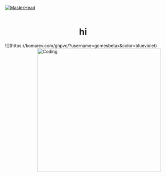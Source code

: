 [![MasterHead](https://iili.io/JNQJ7Ub.png)](https://github.com/GomesBetaX)

<div style="display: flex; justify-content: center;">
  <h1>hi</h1>
</div>
![](https://komarev.com/ghpvc/?username=gomesbetax&color=blueviolet)




<img align="right" alt="Coding" width="400" src="https://iili.io/JNQAXJR.gif">

<!--
**GomesBetaX/GomesBetaX** is a ✨ _special_ ✨ repository because its `README.md` (this file) appears on your GitHub profile.

Here are some ideas to get you started:

- 🔭 I’m currently working on ...
- 🌱 I’m currently learning ...
- 👯 I’m looking to collaborate on ...
- 🤔 I’m looking for help with ...
- 💬 Ask me about ...
- 📫 How to reach me: ...
- 😄 Pronouns: ...
- ⚡ Fun fact: ...
-->
